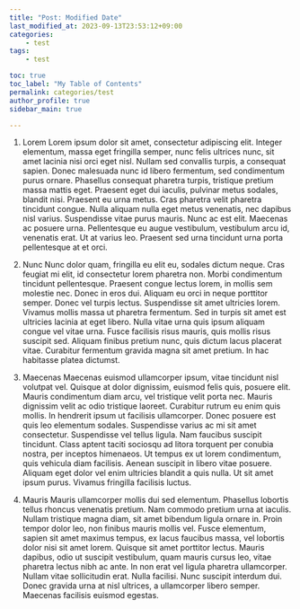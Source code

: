 ```yaml
---
title: "Post: Modified Date"
last_modified_at: 2023-09-13T23:53:12+09:00
categories:
    - test
tags:
    - test

toc: true
toc_label: "My Table of Contents"
permalink: categories/test
author_profile: true
sidebar_main: true

---
```

1. Lorem
Lorem ipsum dolor sit amet, consectetur adipiscing elit. Integer elementum, massa eget fringilla semper, nunc felis ultrices nunc, sit amet lacinia nisi orci eget nisl. Nullam sed convallis turpis, a consequat sapien. Donec malesuada nunc id libero fermentum, sed condimentum purus ornare. Phasellus consequat pharetra turpis, tristique pretium massa mattis eget. Praesent eget dui iaculis, pulvinar metus sodales, blandit nisi. Praesent eu urna metus. Cras pharetra velit pharetra tincidunt congue. Nulla aliquam nulla eget metus venenatis, nec dapibus nisl varius. Suspendisse vitae purus mauris. Nunc ac est elit. Maecenas ac posuere urna. Pellentesque eu augue vestibulum, vestibulum arcu id, venenatis erat. Ut at varius leo. Praesent sed urna tincidunt urna porta pellentesque at et orci.

2. Nunc
Nunc dolor quam, fringilla eu elit eu, sodales dictum neque. Cras feugiat mi elit, id consectetur lorem pharetra non. Morbi condimentum tincidunt pellentesque. Praesent congue lectus lorem, in mollis sem molestie nec. Donec in eros dui. Aliquam eu orci in neque porttitor semper. Donec vel turpis lectus. Suspendisse sit amet ultricies lorem. Vivamus mollis massa ut pharetra fermentum. Sed in turpis sit amet est ultricies lacinia at eget libero. Nulla vitae urna quis ipsum aliquam congue vel vitae urna. Fusce facilisis risus mauris, quis mollis risus suscipit sed. Aliquam finibus pretium nunc, quis dictum lacus placerat vitae. Curabitur fermentum gravida magna sit amet pretium. In hac habitasse platea dictumst.

3. Maecenas
Maecenas euismod ullamcorper ipsum, vitae tincidunt nisl volutpat vel. Quisque at dolor dignissim, euismod felis quis, posuere elit. Mauris condimentum diam arcu, vel tristique velit porta nec. Mauris dignissim velit ac odio tristique laoreet. Curabitur rutrum eu enim quis mollis. In hendrerit ipsum ut facilisis ullamcorper. Donec posuere est quis leo elementum sodales. Suspendisse varius ac mi sit amet consectetur. Suspendisse vel tellus ligula. Nam faucibus suscipit tincidunt. Class aptent taciti sociosqu ad litora torquent per conubia nostra, per inceptos himenaeos. Ut tempus ex ut lorem condimentum, quis vehicula diam facilisis. Aenean suscipit in libero vitae posuere. Aliquam eget dolor vel enim ultricies blandit a quis nulla. Ut sit amet ipsum purus. Vivamus fringilla facilisis luctus.

4. Mauris
Mauris ullamcorper mollis dui sed elementum. Phasellus lobortis tellus rhoncus venenatis pretium. Nam commodo pretium urna at iaculis. Nullam tristique magna diam, sit amet bibendum ligula ornare in. Proin tempor dolor leo, non finibus mauris mollis vel. Fusce elementum, sapien sit amet maximus tempus, ex lacus faucibus massa, vel lobortis dolor nisi sit amet lorem. Quisque sit amet porttitor lectus. Mauris dapibus, odio ut suscipit vestibulum, quam mauris cursus leo, vitae pharetra lectus nibh ac ante. In non erat vel ligula pharetra ullamcorper. Nullam vitae sollicitudin erat. Nulla facilisi. Nunc suscipit interdum dui. Donec gravida urna at nisl ultrices, a ullamcorper libero semper. Maecenas facilisis euismod egestas.